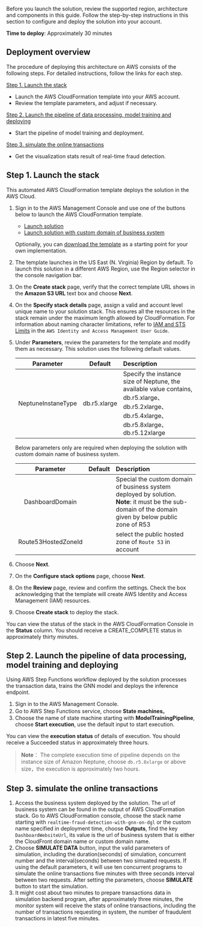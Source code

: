 Before you launch the solution, review the supported region, architecture and components in this guide. Follow the step-by-step instructions in this section to configure and deploy the solution into your account.

**Time to deploy**: Approximately 30 minutes

## Deployment overview

The procedure of deploying this architecture on AWS consists of the following steps. For detailed instructions, follow the links for each step.

[Step 1. Launch the stack](#step-1-launch-the-stack)

- Launch the AWS CloudFormation template into your AWS account.
- Review the template parameters, and adjust if necessary.

[Step 2. Launch the pipeline of data processing, model training and deploying](#step-2-launch-the-pipeline-of-data-processing-model-training-and-deploying)

- Start the pipeline of model training and deployment.

[Step 3. simulate the online transactions](#step-3-simulate-the-online-transactions)

- Get the visualization stats result of real-time fraud detection.

## Step 1. Launch the stack

This automated AWS CloudFormation template deploys the solution in the AWS Cloud.

1. Sign in to the AWS Management Console and use one of the buttons below to launch the AWS CloudFormation template.
    - [Launch solution][launch-template]
    - [Launch solution with custom domain of business system][launch-template-with-custom-domain]
    
    Optionally, you can [download the template][template-url] as a starting point for your own implementation.

2. The template launches in the US East (N. Virginia) Region by default. To launch this solution in a different AWS Region, use the Region selector in the console navigation bar.
3. On the **Create stack** page, verify that the correct template URL shows in the **Amazon S3 URL** text box and choose **Next**.
4. On the **Specify stack details** page, assign a valid and account level unique name to your solution stack. This ensures all the resources in the stack remain under the maximum length allowed by CloudFormation. For information about naming character limitations, refer to [IAM and STS Limits][iam-limit] in the `AWS Identity and Access Management User Guide`.
5. Under **Parameters**, review the parameters for the template and modify them as necessary. This solution uses the following default values.

    |      Parameter      |    Default   |                                                      Description                                                      |
    |:-------------------:|:------------:|:--------------------------------------------------------------------------------------------------------------|
    |  NeptuneInstaneType | db.r5.xlarge | Specify the instance size of Neptune, the available value contains, db.r5.xlarge、db.r5.2xlarge、db.r5.4xlarge、db.r5.8xlarge、db.r5.12xlarge |

    Below parameters only are required when deploying the solution with custom domain name of business system.
    
    |      Parameter      |    Default   |                                                      Description                                                      |
    |:-------------------:|:------------:|:--------------------------------------------------------------------------------------------------------------|
    |   DashboardDomain   |              |            Special the custom domain of business system deployed by solution. **Note**: it must be the sub-domain of the domain given by below public zone of R53            |
    | Route53HostedZoneId |              |                                  select the public hosted zone of `Route 53` in account                               |

6. Choose **Next**.
7. On the **Configure stack options** page, choose **Next**.
8. On the **Review** page, review and confirm the settings. Check the box acknowledging that the template will create AWS Identity and Access Management (IAM) resources.
9. Choose **Create stack** to deploy the stack.

You can view the status of the stack in the AWS CloudFormation Console in the **Status** column. You should receive a CREATE_COMPLETE status in approximately thirty minutes.

## Step 2. Launch the pipeline of data processing, model training and deploying

Using AWS Step Functions workflow deployed by the solution processes the transaction data, trains the GNN model and deploys the inference endpoint.

1. Sign in to the AWS Management Console.
2. Go to AWS Step Functions service, choose **State machines**。
3. Choose the name of state machine starting with **ModelTrainingPipeline**, choose **Start execution**, use the default input to start execution.

You can view the **execution status** of details of execution. You should receive a Succeeded status in approximately three hours.

> **Note**：
> The complete execution time of pipeline depends on the instance size of Amazon Neptune, choose `db.r5.8xlarge` or above size，the execution is approximately two hours.

## Step 3. simulate the online transactions

1. Access the business system deployed by the solution. The url of business system can be found in the output of AWS CloudFormation stack. Go to AWS CloudFormation console, choose the stack name starting with `realtime-fraud-detection-with-gnn-on-dgl` or the custom name specified in deployment time, choose **Outputs**, find the key `DashboardWebsiteUrl`, its value is the url of business system that is either the CloudFront domain name or custom domain name.
2. Choose **SIMULATE DATA** button, input the valid parameters of simulation, including the duration(seconds) of simulation, concurrent number and the interval(seconds) between two simuated requests. If using the default parameters, it will use ten concurrent programs to simulate the online transactions five minutes with three seconds interval between two requests. After setting the parameters, choose **SIMULATE** button to start the simulation.
3. It might cost about two minutes to prepare transactions data in simulation backend program, after approximately three minutes, the monitor system will receive the stats of online transactions, including the number of transactions requesting in system, the number of fraudulent transactions in latest five minutes.

[launch-template]: https://console.aws.amazon.com/cloudformation/home?region=us-east-1#/stacks/new?stackName=fraud-detection-on-dgl&templateURL=https://aws-gcr-solutions.s3.amazonaws.com/Realtime-fraud-detection-with-gnn-on-dgl-rel/latest/default/realtime-fraud-detection-with-gnn-on-dgl.template.json
[launch-template-with-custom-domain]: https://console.aws.amazon.com/cloudformation/home?region=us-east-1#/stacks/new?stackName=fraud-detection-on-dgl&templateURL=https://aws-gcr-solutions.s3.amazonaws.com/Realtime-fraud-detection-with-gnn-on-dgl-rel/latest/custom-domain/realtime-fraud-detection-with-gnn-on-dgl.template.json
[template-url]: https://aws-gcr-solutions.s3.amazonaws.com/Realtime-fraud-detection-with-gnn-on-dgl-rel/latest/default/realtime-fraud-detection-with-gnn-on-dgl.template.json
[iam-limit]: https://docs.aws.amazon.com/IAM/latest/UserGuide/reference_iam-quotas.html
